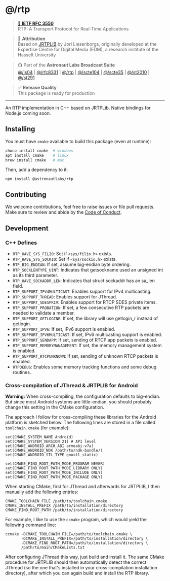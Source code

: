 # @/rtp

> **[📜 IETF RFC 3550](https://tools.ietf.org/html/rfc3550)**  
> RTP: A Transport Protocol for Real-Time Applications

> 📘 **Attribution**  
> Based on [JRTPLIB](https://github.com/j0r1/JRTPLIB) by Jori Liesenborgs,
> originally developed at the Expertise Centre for Digital Media (EDM), a research 
> institute of the Hasselt University

> 📺 Part of the **Astronaut Labs Broadcast Suite**  
> [@/is04](https://github.com/astronautlabs/is04) |
> [@/rfc8331](https://github.com/astronautlabs/rfc8331) |
> [@/rtp](https://github.com/astronautlabs/rtp) |
> [@/scte104](https://github.com/astronautlabs/scte104) | 
> [@/scte35](https://github.com/astronautlabs/scte35) | 
> [@/st2010](https://github.com/astronautlabs/st2010) | 
> [@/st291](https://github.com/astronautlabs/st291)

> ✅ **Release Quality**  
> This package is ready for production

---

An RTP implementation in C++ based on JRTPLib. Native bindings for Node.js coming soon.

## Installing 

You must have `cmake` available to build this package (even at runtime):

```bash
choco install cmake  # windows
apt install cmake    # linux
brew install cmake   # mac
```

Then, add a dependency to it:

```
npm install @astronautlabs/rtp
```

## Contributing 

We welcome contributions, feel free to raise issues or file pull requests. Make sure to review and abide by the [Code of Conduct](CODE_OF_CONDUCT.md).

## Development 

### C++ Defines

- `RTP_HAVE_SYS_FILIO`:  Set if `<sys/filio.h>` exists.
- `RTP_HAVE_SYS_SOCKIO`: Set if `<sys/sockio.h>` exists.
- `RTP_BIG_ENDIAN`: If set, assume big-endian byte ordering.
- `RTP_SOCKLENTYPE_UINT`: Indicates that getsockname used an unsigned int 
  as its third parameter.
- `RTP_HAVE_SOCKADDR_LEN`: Indicates that struct sockaddr has an sa_len 
  field.
- `RTP_SUPPORT_IPV4MULTICAST`: Enables support for IPv4 multicasting.
- `RTP_SUPPORT_THREAD`: Enables support for JThread.
- `RTP_SUPPORT_SDESPRIV`: Enables support for RTCP SDES private items.
- `RTP_SUPPORT_PROBATION`: If set, a few consecutive RTP packets are 
  needed to validate a member.
- `RTP_SUPPORT_GETLOGINR`: If set, the library will use getlogin_r instead
  of getlogin.
- `RTP_SUPPORT_IPV6`: If set, IPv6 support is enabled.
- `RTP_SUPPORT_IPV6MULTICAST`: If set, IPv6 multicasting support is enabled.
- `RTP_SUPPORT_SENDAPP`: If set, sending of RTCP app packets is enabled.
- `RTP_SUPPORT_MEMORYMANAGEMENT`: If set, the memory management system is 
  enabled.
- `RTP_SUPPORT_RTCPUNKNOWN`: If set, sending of unknown RTCP packets is 
  enabled.
- `RTPDEBUG`: Enables some memory tracking functions and some debug 
  routines.
    
### Cross-compilation of JThread & JRTPLIB for Android

**Warning:** When cross-compiling, the configuration defaults to big-endian.
But since most Android systems are little-endian, you should probably change
this setting in the CMake configuration.

The approach I follow for cross-compiling these libraries for the Android
platform is sketched below. The following lines are stored in a file called 
`toolchain.cmake` (for example):

    set(CMAKE_SYSTEM_NAME Android)
    set(CMAKE_SYSTEM_VERSION 21) # API level
    set(CMAKE_ANDROID_ARCH_ABI armeabi-v7a)
    set(CMAKE_ANDROID_NDK /path/to/ndk-bundle/)
    set(CMAKE_ANDROID_STL_TYPE gnustl_static)
    
    set(CMAKE_FIND_ROOT_PATH_MODE_PROGRAM NEVER)
    set(CMAKE_FIND_ROOT_PATH_MODE_LIBRARY ONLY)
    set(CMAKE_FIND_ROOT_PATH_MODE_INCLUDE ONLY)
    set(CMAKE_FIND_ROOT_PATH_MODE_PACKAGE ONLY)
    
When starting CMake, first for JThread and afterwards for JRTPLIB, I then manually 
add the following entries:

    CMAKE_TOOLCHAIN_FILE /path/to/toolchain.cmake
    CMAKE_INSTALL_PREFIX /path/to/installation/directory
    CMAKE_FIND_ROOT_PATH /path/to/installation/directory

For example, I like to use the `ccmake` program, which would yield
the following command line:

    ccmake -DCMAKE_TOOLCHAIN_FILE=/path/to/toolchain.cmake \
           -DCMAKE_INSTALL_PREFIX=/path/to/installation/directory \
           -DCMAKE_FIND_ROOT_PATH=/path/to/installation/directory \
           /path/to/main/CMakeLists.txt

After configuring JThread this way, just build and install it. The same CMake
procedure for JRTPLIB should then automatically detect the correct JThread
(so the one that's installed in your cross-compilation installation directory),
after which you can again build and install the RTP library.
